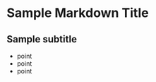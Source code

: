 Sample Markdown Title
======================

Sample subtitle
---------------

* point
* point
* point